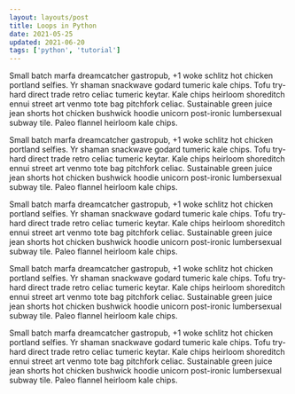 ```yaml
---
layout: layouts/post
title: Loops in Python
date: 2021-05-25
updated: 2021-06-20
tags: ['python', 'tutorial']
---
```


Small batch marfa dreamcatcher gastropub, +1 woke schlitz hot chicken portland selfies. Yr shaman snackwave godard tumeric kale chips. Tofu try-hard direct trade retro celiac tumeric keytar. Kale chips heirloom shoreditch ennui street art venmo tote bag pitchfork celiac. Sustainable green juice jean shorts hot chicken bushwick hoodie unicorn post-ironic lumbersexual subway tile. Paleo flannel heirloom kale chips.

Small batch marfa dreamcatcher gastropub, +1 woke schlitz hot chicken portland selfies. Yr shaman snackwave godard tumeric kale chips. Tofu try-hard direct trade retro celiac tumeric keytar. Kale chips heirloom shoreditch ennui street art venmo tote bag pitchfork celiac. Sustainable green juice jean shorts hot chicken bushwick hoodie unicorn post-ironic lumbersexual subway tile. Paleo flannel heirloom kale chips.

Small batch marfa dreamcatcher gastropub, +1 woke schlitz hot chicken portland selfies. Yr shaman snackwave godard tumeric kale chips. Tofu try-hard direct trade retro celiac tumeric keytar. Kale chips heirloom shoreditch ennui street art venmo tote bag pitchfork celiac. Sustainable green juice jean shorts hot chicken bushwick hoodie unicorn post-ironic lumbersexual subway tile. Paleo flannel heirloom kale chips.

Small batch marfa dreamcatcher gastropub, +1 woke schlitz hot chicken portland selfies. Yr shaman snackwave godard tumeric kale chips. Tofu try-hard direct trade retro celiac tumeric keytar. Kale chips heirloom shoreditch ennui street art venmo tote bag pitchfork celiac. Sustainable green juice jean shorts hot chicken bushwick hoodie unicorn post-ironic lumbersexual subway tile. Paleo flannel heirloom kale chips.

Small batch marfa dreamcatcher gastropub, +1 woke schlitz hot chicken portland selfies. Yr shaman snackwave godard tumeric kale chips. Tofu try-hard direct trade retro celiac tumeric keytar. Kale chips heirloom shoreditch ennui street art venmo tote bag pitchfork celiac. Sustainable green juice jean shorts hot chicken bushwick hoodie unicorn post-ironic lumbersexual subway tile. Paleo flannel heirloom kale chips.
